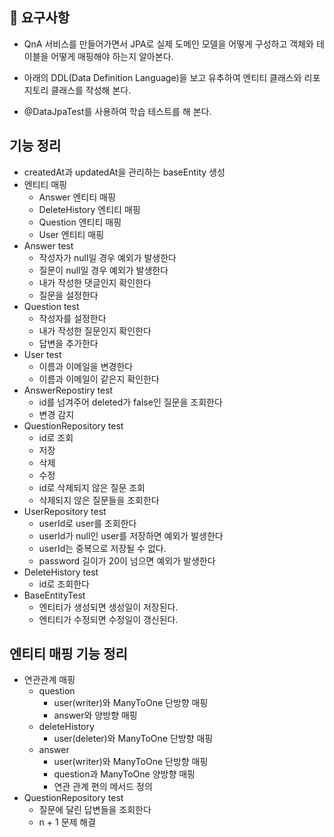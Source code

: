 
## 🚀 요구사항
* QnA 서비스를 만들어가면서 JPA로 실제 도메인 모델을 어떻게 구성하고 객체와 테이블을 어떻게 매핑해야 하는지 알아본다.

* 아래의 DDL(Data Definition Language)을 보고 유추하여 엔티티 클래스와 리포지토리 클래스를 작성해 본다.
* @DataJpaTest를 사용하여 학습 테스트를 해 본다.

## 기능 정리
* createdAt과 updatedAt을 관리하는 baseEntity 생성
* 엔티티 매핑
    * Answer 엔티티 매핑
    * DeleteHistory 엔티티 매핑
    * Question 엔티티 매핑
    * User 엔티티 매핑
* Answer test
    * 작성자가 null일 경우 예외가 발생한다
    * 질문이 null일 경우 예외가 발생한다
    * 내가 작성한 댓글인지 확인한다
    * 질문을 설정한다
* Question test
    * 작성자를 설정한다
    * 내가 작성한 질문인지 확인한다
    * 답변을 추가한다
* User test
    * 이름과 이메일을 변경한다
    * 이름과 이메일이 같은지 확인한다
* AnswerRepostiry test
    * id를 넘겨주어 deleted가 false인 질문을 조회한다
    * 변경 감지
* QuestionRepository test
    * id로 조회
    * 저장
    * 삭제
    * 수정
    * id로 삭제되지 않은 질문 조회
    * 삭제되지 않은 질문들을 조회한다
* UserRepository test
    * userId로 user를 조회한다
    * userId가 null인 user를 저장하면 예외가 발생한다
    * userId는 중복으로 저장될 수 없다.
    * password 길이가 20이 넘으면 예외가 발생한다
* DeleteHistory test
    * id로 조회한다
* BaseEntityTest
    * 엔티티가 생성되면 생성일이 저장된다.
    * 엔티티가 수정되면 수정일이 갱신된다. 
  
## 엔티티 매핑 기능 정리
* 연관관계 매핑
  * question
    * user(writer)와 ManyToOne 단방향 매핑
    * answer와 양방향 매핑
  * deleteHistory
    * user(deleter)와 ManyToOne 단방향 매핑
  * answer
    * user(writer)와 ManyToOne 단방향 매핑
    * question과 ManyToOne 양방향 매핑
    * 연관 관계 편의 메서드 정의
* QuestionRepository test
  * 질문에 달린 답변들을 조회한다
  * n + 1 문제 해결

    